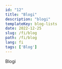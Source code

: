 ```yaml
---
id: "12"
title: "Blogi"
description: "blogi"
templateKey: blog-lists
date: 2022-12-25
slug: /fi/blog
path: /fi/blog
lang: fi
tags: ['Blog']
---
```

Blogi